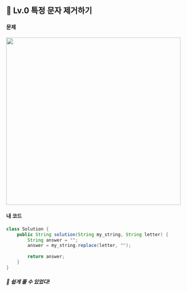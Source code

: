 ## 📍 Lv.0 특정 문자 제거하기 <br>

#### 문제 <br>
<img src="https://github.com/yejinsohn/TIL/assets/104317217/9fa1d9b2-2ac1-4e80-819b-80cd146211ed" width="470" height="450"/>

#### 내 코드 <br>

```Java
class Solution {
    public String solution(String my_string, String letter) {
        String answer = "";
        answer = my_string.replace(letter, "");
        
        return answer;
    }
}
```

##### 🌿 쉽게 풀 수 있었다!
